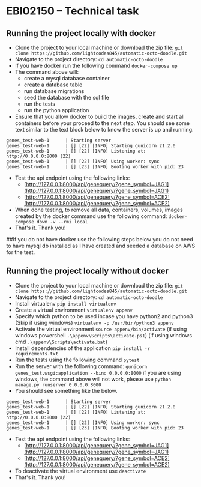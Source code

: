 # EBI02150 – Technical task

## Running the project locally with docker

- Clone the project to your local machine or download the zip file: ```git clone https://github.com/lightcodes845/automatic-octo-doodle.git```
- Navigate to the project directory: ```cd automatic-octo-doodle```
- If you have docker run the following command
```docker-compose up```
- The command above will:
  - create a mysql database container
  - create a database table
  - run database migrations
  - seed the database with the sql file
  - run the tests
  - run the python application
- Ensure that you allow docker to build the images, create and start all containers before your proceed to the next step. You should see some text similar to the text block below to know the server is up and running.
```
genes_test-web-1      | Starting server
genes_test-web-1      | [] [22] [INFO] Starting gunicorn 21.2.0
genes_test-web-1      | [] [22] [INFO] Listening at: http://0.0.0.0:8000 (22)
genes_test-web-1      | [] [22] [INFO] Using worker: sync
genes_test-web-1      | [] [23] [INFO] Booting worker with pid: 23
```
- Test the api endpoint using the following links:
  - [http://127.0.0.1:8000/api/genequery/?gene_symbol=JAG1](http://127.0.0.1:8000/api/genequery/?gene_symbol=JAG1)
  - [http://127.0.0.1:8000/api/genequery/?gene_symbol=ACE2](http://127.0.0.1:8000/api/genequery/?gene_symbol=ACE2)
- When done testing, to remove all data, containers, volumes, images created by the docker command use the following command:
```docker-compose down -v --rmi local```
- That's it. Thank you!

##If you do not have docker use the following steps below you do not need to have mysql db installed as I have created and seeded a database on AWS for the test.

## Running the project locally without docker

- Clone the project to your local machine or download the zip file: ```git clone https://github.com/lightcodes845/automatic-octo-doodle.git```
- Navigate to the project directory: ```cd automatic-octo-doodle```
- Install virtualenv
```pip install virtualenv```
- Create a virtual environment
```virtualenv appenv```
- Specify which python to be used incase you have python2 and python3 (Skip if using windows)
```virtualenv -p /usr/bin/python3 appenv```
- Activate the virtual environment
```source appenv/bin/activate```
(if using windows powershell ```.\appenv\Scripts\activate.ps1```)
(if using windows cmd ```.\appenv\Scripts\activate.bat```)
- Install dependencies of the application
```pip install -r requirements.txt```
- Run the tests using the following command
```pytest```
- Run the server with the following command:
```gunicorn genes_test.wsgi:application --bind 0.0.0.0:8000```
  if you are using windows, the command above will not work, please use ```python manage.py runserver 0.0.0.0:8000```
- You should see something like the below.
```
genes_test-web-1      | Starting server
genes_test-web-1      | [] [22] [INFO] Starting gunicorn 21.2.0
genes_test-web-1      | [] [22] [INFO] Listening at: http://0.0.0.0:8000 (22)
genes_test-web-1      | [] [22] [INFO] Using worker: sync
genes_test-web-1      | [] [23] [INFO] Booting worker with pid: 23
```
- Test the api endpoint using the following links:
  - [http://127.0.0.1:8000/api/genequery/?gene_symbol=JAG1](http://127.0.0.1:8000/api/genequery/?gene_symbol=JAG1)
  - [http://127.0.0.1:8000/api/genequery/?gene_symbol=ACE2](http://127.0.0.1:8000/api/genequery/?gene_symbol=ACE2)
- To deactivate the virtual environment use ```deactivate```
- That's it. Thank you!
